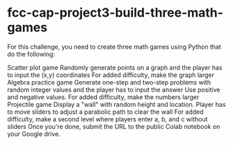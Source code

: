 # fcc-cap-project3-build-three-math-games

For this challenge, you need to create three math games using Python that do the following:

Scatter plot game
Randomly generate points on a graph and the player has to input the (x,y) coordinates
For added difficulty, make the graph larger
Algebra practice game
Generate one-step and two-step problems with random integer values and the player has to input the answer
Use positive and negative values. For added difficulty, make the numbers larger
Projectile game
Display a "wall" with random height and location. Player has to move sliders to adjust a parabolic path to clear the wall
For added difficulty, make a second level where players enter a, b, and c without sliders
Once you're done, submit the URL to the public Colab notebook on your Google drive.
